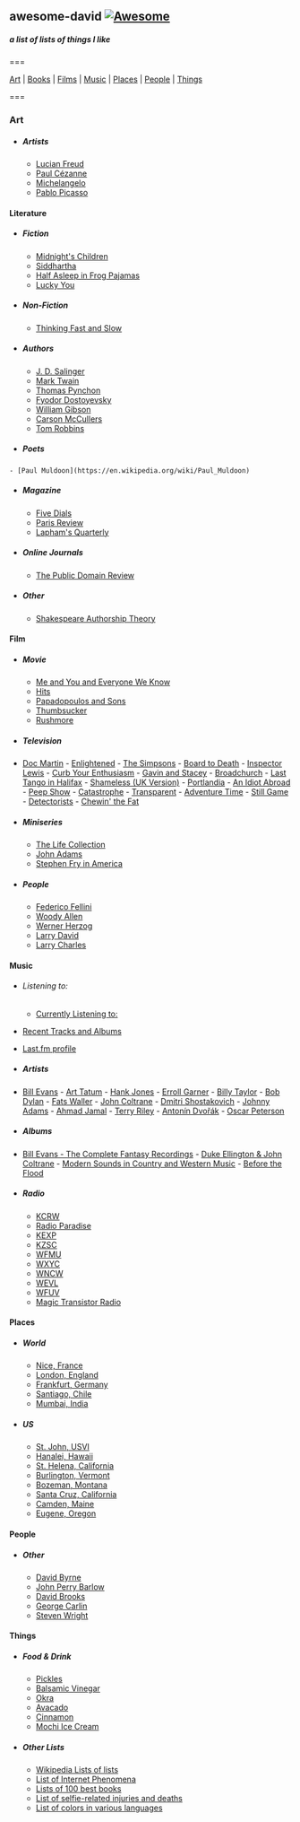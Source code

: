 ## awesome-david   [![Awesome](https://cdn.rawgit.com/sindresorhus/awesome/d7305f38d29fed78fa85652e3a63e154dd8e8829/media/badge.svg)](https://github.com/sindresorhus/awesome)

##### a list of lists of things I like

===

[Art](#art) | [Books](#art) | [Films](#film) | [Music](#music) | [Places](#places) | [People](#people) | [Things](#things)

===

### Art

  - ##### Artists
	- [Lucian Freud](https://en.wikipedia.org/wiki/Lucian_Freud)
	- [Paul Cézanne](https://en.wikipedia.org/wiki/Paul_C%C3%A9zanne)
	- [Michelangelo](https://en.wikipedia.org/wiki/Michelangelo)
	- [Pablo Picasso](https://en.wikipedia.org/wiki/Pablo_Picasso)
	  
  
#### Literature

  - ##### Fiction
	- [Midnight's Children](https://en.wikipedia.org/wiki/Midnight%27s_Children)
	- [Siddhartha](<https://en.wikipedia.org/wiki/Siddhartha_(novel)>)
	- [Half Asleep in Frog Pajamas](https://en.wikipedia.org/wiki/Half_Asleep_in_Frog_Pajamas)
	- [Lucky You](<https://en.wikipedia.org/wiki/Lucky_You_(novel)>)
	

  - ##### Non-Fiction
	- [Thinking Fast and Slow](https://en.wikipedia.org/wiki/Thinking,_Fast_and_Slow) 

	
  - ##### Authors
	- [J. D. Salinger](https://en.wikipedia.org/wiki/J._D._Salinger)
	- [Mark Twain](https://en.wikipedia.org/wiki/Mark_Twain)
	- [Thomas Pynchon](https://en.wikipedia.org/wiki/Thomas_Pynchon)
	- [Fyodor Dostoyevsky](https://en.wikipedia.org/wiki/Fyodor_Dostoyevsky)
	- [William Gibson](https://en.wikipedia.org/wiki/William_Gibson)
	- [Carson McCullers](https://en.wikipedia.org/wiki/Carson_McCullers)
	- [Tom Robbins](https://en.wikipedia.org/wiki/Tom_Robbins)
	
   - ##### Poets
	- [Paul Muldoon](https://en.wikipedia.org/wiki/Paul_Muldoon)

  - ##### Magazine
	- [Five Dials](https://en.wikipedia.org/wiki/Five_Dials)
	- [Paris Review](https://en.wikipedia.org/wiki/The_Paris_Review)
	- [Lapham's Quarterly](https://en.wikipedia.org/wiki/Lapham%27s_Quarterly)
	
  - ##### Online Journals
	- [The Public Domain Review](http://publicdomainreview.org/)

  - ##### Other
	- [Shakespeare Authorship Theory](https://en.wikipedia.org/wiki/Shakespeare_authorship_question)
  	
  
#### Film

  - ##### Movie
	- [Me and You and Everyone We Know](https://en.wikipedia.org/wiki/Me_and_You_and_Everyone_We_Know)
	- [Hits](<https://en.wikipedia.org/wiki/Hits_(film)>)
	- [Papadopoulos and Sons](https://en.wikipedia.org/wiki/Papadopoulos_%26_Sons)
	- [Thumbsucker](<https://en.wikipedia.org/wiki/Thumbsucker_(film)>)
	- [Rushmore](<https://en.wikipedia.org/wiki/Rushmore_(film)>)
  	

  - ##### Television
   - [Doc Martin](https://en.wikipedia.org/wiki/Doc_Martin)
	- [Enlightened](https://en.wikipedia.org/wiki/Enlightened_%28TV_series%29)
	- [The Simpsons](https://en.wikipedia.org/wiki/The_Simpsons)
	- [Board to Death](https://en.wikipedia.org/wiki/Bored_to_Death)
	- [Inspector Lewis](<https://en.wikipedia.org/wiki/Lewis_(TV_series)>)
	- [Curb Your Enthusiasm](https://en.wikipedia.org/wiki/Curb_Your_Enthusiasm)
	- [Gavin and Stacey](https://en.wikipedia.org/wiki/Gavin_%26_Stacey)
	- [Broadchurch](https://en.wikipedia.org/wiki/Broadchurch)
	- [Last Tango in Halifax](https://en.wikipedia.org/wiki/Last_Tango_in_Halifax)
	- [Shameless (UK Version)](<https://en.wikipedia.org/wiki/Shameless_(UK_TV_series)>)
	- [Portlandia](<https://en.wikipedia.org/wiki/Portlandia_(TV_series)>)
	- [An Idiot Abroad](https://en.wikipedia.org/wiki/An_Idiot_Abroad)
	- [Peep Show](<https://en.wikipedia.org/wiki/Peep_Show_(TV_series)>)
	- [Catastrophe](<https://en.wikipedia.org/wiki/Catastrophe_(2015_TV_series)>)
	- [Transparent](https://en.wikipedia.org/wiki/Transparent_%28TV_series%29)
	- [Adventure Time](https://en.wikipedia.org/wiki/Adventure_Time)
	- [Still Game](https://en.wikipedia.org/wiki/Still_Game)
	- [Detectorists](https://en.wikipedia.org/wiki/Detectorists)
	- [Chewin' the Fat](https://en.wikipedia.org/wiki/Chewin%27_the_Fat)
	

  - ##### Miniseries
	- [The Life Collection](https://en.wikipedia.org/wiki/The_Life_Collection)
	- [John Adams](<https://en.wikipedia.org/wiki/John_Adams_(miniseries)>)
	- [Stephen Fry in America](https://en.wikipedia.org/wiki/Stephen_Fry_in_America)
		

  - ##### People 
	- [Federico Fellini](https://en.wikipedia.org/wiki/Federico_Fellini)
	- [Woody Allen](https://en.wikipedia.org/wiki/Woody_Allen)
	- [Werner Herzog](https://en.wikipedia.org/wiki/Werner_Herzog)
	- [Larry David](https://en.wikipedia.org/wiki/Larry_David)
	- [Larry Charles](https://en.wikipedia.org/wiki/Larry_Charles)

	
#### Music

  - ###### Listening to:
	- [Currently Listening to:](https://davidawindham.com/studio/music)
   - [Recent Tracks and Albums](https://davidawindham.com/studio/music)
   - [Last.fm profile](http://www.last.fm/user/windhamdavid)
  

  - ##### Artists
   - [Bill Evans](https://en.wikipedia.org/wiki/Bill_Evans)
	- [Art Tatum](https://en.wikipedia.org/wiki/Art_Tatum)
	- [Hank Jones](https://en.wikipedia.org/wiki/Hank_Jones)
	- [Erroll Garner](https://en.wikipedia.org/wiki/Erroll_Garner)
	- [Billy Taylor](https://en.wikipedia.org/wiki/Billy_Taylor)
	- [Bob Dylan](https://en.wikipedia.org/wiki/Bob_Dylan)
	- [Fats Waller](https://en.wikipedia.org/wiki/Fats_Waller)
	- [John Coltrane](https://en.wikipedia.org/wiki/John_Coltrane)
	- [Dmitri Shostakovich](https://en.wikipedia.org/wiki/Anton%C3%ADn_Dvo%C5%99%C3%A1k)
	- [Johnny Adams](https://en.wikipedia.org/wiki/Johnny_Adams)
	- [Ahmad Jamal](https://en.wikipedia.org/wiki/Ahmad_Jamal)
	- [Terry Riley](https://en.wikipedia.org/wiki/Terry_Riley)
	- [Antonín Dvořák](https://en.wikipedia.org/wiki/Anton%C3%ADn_Dvo%C5%99%C3%A1k)	
	- [Oscar Peterson](https://en.wikipedia.org/wiki/Oscar_Peterson)	
	

  - ##### Albums
   - [Bill Evans - The Complete Fantasy Recordings](https://en.wikipedia.org/wiki/Bill_Evans_discography)
	- [Duke Ellington & John Coltrane](https://en.wikipedia.org/wiki/Duke_Ellington_%26_John_Coltrane)
	- [Modern Sounds in Country and Western Music](https://en.wikipedia.org/wiki/Modern_Sounds_in_Country_and_Western_Music)
	- [Before the Flood](https://en.wikipedia.org/wiki/Before_the_Flood_(album))
  

  - ##### Radio
	- [KCRW](https://en.wikipedia.org/wiki/KCRW)
	- [Radio Paradise](https://en.wikipedia.org/wiki/Radio_Paradise)
	- [KEXP](https://en.wikipedia.org/wiki/KEXP-FM)
	- [KZSC](https://en.wikipedia.org/wiki/KZSC)
	- [WFMU](https://en.wikipedia.org/wiki/WFMU)
	- [WXYC](https://en.wikipedia.org/wiki/WXYC)
	- [WNCW](https://en.wikipedia.org/wiki/WNCW)
	- [WEVL](https://en.wikipedia.org/wiki/WEVL)
	- [WFUV](https://en.wikipedia.org/wiki/WFUV)
	- [Magic Transistor Radio](http://www.magictransistor.com/radio)



#### Places

  - ##### World
	- [Nice, France](https://en.wikipedia.org/wiki/London)
	- [London, England](https://en.wikipedia.org/wiki/London)
	- [Frankfurt, Germany](https://en.wikipedia.org/wiki/Frankfurt)
	- [Santiago, Chile](https://en.wikipedia.org/wiki/Santiago)
	- [Mumbai, India](https://en.wikipedia.org/wiki/Mumbai)	


  - ##### US
	- [St. John, USVI](https://en.wikipedia.org/wiki/Saint_John,_U.S._Virgin_Islands)
	- [Hanalei, Hawaii](https://en.wikipedia.org/wiki/Hanalei,_Hawaii)
	- [St. Helena, California](https://en.wikipedia.org/wiki/St._Helena,_California)
	- [Burlington, Vermont](https://en.wikipedia.org/wiki/Burlington,_Vermont)
	- [Bozeman, Montana](https://en.wikipedia.org/wiki/Bozeman,_Montana)
	- [Santa Cruz, California](https://en.wikipedia.org/wiki/Santa_Cruz,_California)
	- [Camden, Maine](https://en.wikipedia.org/wiki/Camden,_Maine)
	- [Eugene, Oregon](https://en.wikipedia.org/wiki/Eugene,_Oregon)


#### People

  - ##### Other
	- [David Byrne](https://en.wikipedia.org/wiki/David_Byrne)
	- [John Perry Barlow](https://en.wikipedia.org/wiki/John_Perry_Barlow)
	- [David Brooks](<https://en.wikipedia.org/wiki/David_Brooks_(journalist)>)
	- [George Carlin](https://en.wikipedia.org/wiki/George_Carlin)
	- [Steven Wright](https://en.wikipedia.org/wiki/Steven_Wright)
	

#### Things

  - ##### Food & Drink
	- [Pickles](https://en.wikipedia.org/wiki/Pickled_cucumber)
	- [Balsamic Vinegar](https://en.wikipedia.org/wiki/Traditional_Balsamic_Vinegar)
	- [Okra](https://en.wikipedia.org/wiki/Okra)
	- [Avacado](https://en.wikipedia.org/wiki/Avocado)
	- [Cinnamon](https://en.wikipedia.org/wiki/Cinnamon)
	- [Mochi Ice Cream](https://en.wikipedia.org/wiki/Mochi_ice_cream)

  
  - ##### Other Lists
	- [Wikipedia Lists of lists](https://en.wikipedia.org/wiki/Category:Lists_of_lists)
	- [List of Internet Phenomena](https://en.wikipedia.org/wiki/List_of_Internet_phenomena)
	- [Lists of 100 best books](https://en.wikipedia.org/wiki/Lists_of_100_best_books)
	- [List of selfie-related injuries and deaths](https://en.wikipedia.org/wiki/List_of_Internet_phenomena)
	- [List of colors in various languages](https://en.wikipedia.org/wiki/List_of_colors_in_various_languages)
